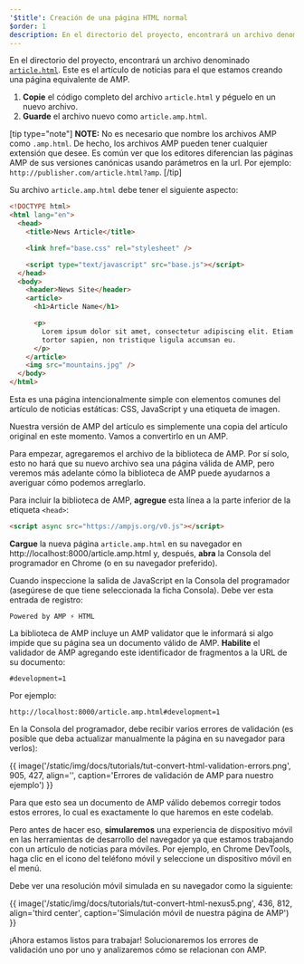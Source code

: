 ```yaml
---
'$title': Creación de una página HTML normal
$order: 1
description: En el directorio del proyecto, encontrará un archivo denominado article.html. Este es el artículo de noticias para el que estamos creando en una página equivalente de AMP...
---
```


En el directorio del proyecto, encontrará un archivo denominado [`article.html`](https://github.com/googlecodelabs/accelerated-mobile-pages-foundations/blob/master/article.html). Este es el artículo de noticias para el que estamos creando una página equivalente de AMP.

1. **Copie** el código completo del archivo `article.html` y péguelo en un nuevo archivo.
2. **Guarde** el archivo nuevo como `article.amp.html`.

[tip type="note"] <strong>NOTE:</strong> No es necesario que nombre los archivos AMP como `.amp.html`. De hecho, los archivos AMP pueden tener cualquier extensión que desee. Es común ver que los editores diferencian las páginas AMP de sus versiones canónicas usando parámetros en la url. Por ejemplo: `http://publisher.com/article.html?amp`. [/tip]

Su archivo `article.amp.html` debe tener el siguiente aspecto:

```html
<!DOCTYPE html>
<html lang="en">
  <head>
    <title>News Article</title>

    <link href="base.css" rel="stylesheet" />

    <script type="text/javascript" src="base.js"></script>
  </head>
  <body>
    <header>News Site</header>
    <article>
      <h1>Article Name</h1>

      <p>
        Lorem ipsum dolor sit amet, consectetur adipiscing elit. Etiam egestas
        tortor sapien, non tristique ligula accumsan eu.
      </p>
    </article>
    <img src="mountains.jpg" />
  </body>
</html>
```

Esta es una página intencionalmente simple con elementos comunes del artículo de noticias estáticas: CSS, JavaScript y una etiqueta de imagen.

Nuestra versión de AMP del artículo es simplemente una copia del artículo original en este momento. Vamos a convertirlo en un AMP.

Para empezar, agregaremos el archivo de la biblioteca de AMP. Por sí solo, esto no hará que su nuevo archivo sea una página válida de AMP, pero veremos más adelante cómo la biblioteca de AMP puede ayudarnos a averiguar cómo podemos arreglarlo.

Para incluir la biblioteca de AMP, **agregue** esta línea a la parte inferior de la etiqueta `<head>`:

```html
<script async src="https://ampjs.org/v0.js"></script>
```

<strong>Cargue</strong> la nueva página <code>article.amp.html</code> en su navegador en <a>http://localhost:8000/article.amp.html</a> y, después, <strong>abra</strong> la <a>Consola del programador</a> en Chrome (o en su navegador preferido).

Cuando inspeccione la salida de JavaScript en la Consola del programador (asegúrese de que tiene seleccionada la ficha Consola). Debe ver esta entrada de registro:

```text
Powered by AMP ⚡ HTML
```

La biblioteca de AMP incluye un <a>AMP validator</a> que le informará si algo impide que su página sea un documento válido de AMP. <strong>Habilite</strong> el validador de AMP agregando este identificador de fragmentos a la URL de su documento:

```text
#development=1
```

Por ejemplo:

```text
http://localhost:8000/article.amp.html#development=1
```

En la Consola del programador, debe recibir varios errores de validación (es posible que deba actualizar manualmente la página en su navegador para verlos):

{{ image('/static/img/docs/tutorials/tut-convert-html-validation-errors.png', 905, 427, align='', caption='Errores de validación de AMP para nuestro ejemplo') }}

Para que esto sea un documento de AMP válido debemos corregir todos estos errores, lo cual es exactamente lo que haremos en este codelab.

Pero antes de hacer eso, <strong>simularemos</strong> una experiencia de dispositivo móvil en las herramientas de desarrollo del navegador ya que estamos trabajando con un artículo de noticias para móviles. Por ejemplo, en Chrome DevTools, haga clic en el icono del teléfono móvil y seleccione un dispositivo móvil en el menú.

Debe ver una resolución móvil simulada en su navegador como la siguiente:

{{ image('/static/img/docs/tutorials/tut-convert-html-nexus5.png', 436, 812, align='third center', caption='Simulación móvil de nuestra página de AMP') }}

¡Ahora estamos listos para trabajar! Solucionaremos los errores de validación uno por uno y analizaremos cómo se relacionan con AMP.
